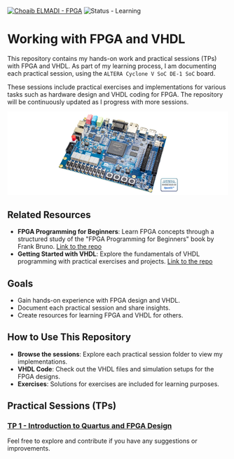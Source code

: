 [![Choaib ELMADI - FPGA](https://img.shields.io/badge/Choaib_ELMADI-FPGA-8800dd)](https://elmadichoaib.vercel.app) ![Status - Learning](https://img.shields.io/badge/Status-Learning-2bd729)

# Working with FPGA and VHDL

This repository contains my hands-on work and practical sessions (TPs) with FPGA and VHDL. As part of my learning process, I am documenting each practical session, using the `ALTERA Cyclone V SoC DE-1 SoC` board.

These sessions include practical exercises and implementations for various tasks such as hardware design and VHDL coding for FPGA. The repository will be continuously updated as I progress with more sessions.

<div align="center">

![ALTERA Cyclone V SoC DE-1 SoC Board](./Images/altera-cyclone-v-soc-de-1-board.png)

</div>

## Related Resources

- **FPGA Programming for Beginners**: Learn FPGA concepts through a structured study of the "FPGA Programming for Beginners" book by Frank Bruno. [Link to the repo](https://github.com/Choaib-ELMADI/fpga-programming-for-beginners)
- **Getting Started with VHDL**: Explore the fundamentals of VHDL programming with practical exercises and projects. [Link to the repo](https://github.com/Choaib-ELMADI/getting-started-with-vhdl)

## Goals

- Gain hands-on experience with FPGA design and VHDL.
- Document each practical session and share insights.
- Create resources for learning FPGA and VHDL for others.

## How to Use This Repository

- **Browse the sessions**: Explore each practical session folder to view my implementations.
- **VHDL Code**: Check out the VHDL files and simulation setups for the FPGA designs.
- **Exercises**: Solutions for exercises are included for learning purposes.

## Practical Sessions (TPs)

### [TP 1 - Introduction to Quartus and FPGA Design](./TP1/)

Feel free to explore and contribute if you have any suggestions or improvements.
